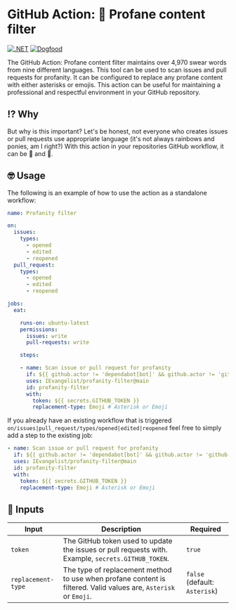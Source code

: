 ﻿# GitHub Action: 🤬 Profane content filter

[![.NET](https://github.com/IEvangelist/profanity-filter/actions/workflows/dotnet.yml/badge.svg)](https://github.com/IEvangelist/profanity-filter/actions/workflows/dotnet.yml) [![Dogfood](https://github.com/IEvangelist/profanity-filter/actions/workflows/dogfood.yml/badge.svg)](https://github.com/IEvangelist/profanity-filter/actions/workflows/dogfood.yml)

The GitHub Action: Profane content filter maintains over 4,970 swear words from nine different languages. This tool can be used to scan issues and pull requests for profanity. It can be configured to replace any profane content with either asterisks or emojis. This action can be useful for maintaining a professional and respectful environment in your GitHub repository.

## ⁉️ Why

But why is this important? Let's be honest, not everyone who creates issues or pull requests use appropriate language (it's not always rainbows and ponies, am I right?) With this action in your repositories GitHub workflow, it can be 🌈 and 🐎.

## 🤓 Usage

The following is an example of how to use the action as a standalone workflow:

```yml
name: Profanity filter

on:
  issues:
    types:
      - opened
      - edited
      - reopened
  pull_request:
    types:
      - opened
      - edited
      - reopened

jobs:
  eat:

    runs-on: ubuntu-latest
    permissions:
      issues: write
      pull-requests: write

    steps:

    - name: Scan issue or pull request for profanity
      if: ${{ github.actor != 'dependabot[bot]' && github.actor != 'github-actions[bot]' }}
      uses: IEvangelist/profanity-filter@main
      id: profanity-filter
      with:
        token: ${{ secrets.GITHUB_TOKEN }}
        replacement-type: Emoji # Asterisk or Emoji
```

If you already have an existing workflow that is triggered `on/issues|pull_request/types/opened|edited|reopened` feel free to simply add a step to the existing job:

```yml
- name: Scan issue or pull request for profanity
  if: ${{ github.actor != 'dependabot[bot]' && github.actor != 'github-actions[bot]' }}
  uses: IEvangelist/profanity-filter@main
  id: profanity-filter
  with:
    token: ${{ secrets.GITHUB_TOKEN }}
    replacement-type: Emoji # Asterisk or Emoji
```

## 👀 Inputs

| Input | Description | Required |
|--|--|--|
| `token` | The GitHub token used to update the issues or pull requests with. Example, `secrets.GITHUB_TOKEN`. | `true` |
| `replacement-type` | The type of replacement method to use when profane content is filtered. Valid values are, `Asterisk` or `Emoji`. | `false` (default: `Asterisk`) |
